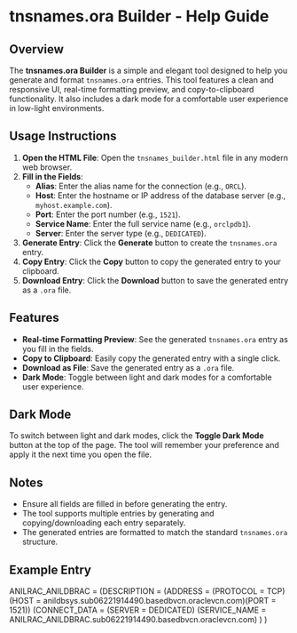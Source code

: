 
# tnsnames.ora Builder - Help Guide

## Overview
The **tnsnames.ora Builder** is a simple and elegant tool designed to help you generate and format `tnsnames.ora` entries. This tool features a clean and responsive UI, real-time formatting preview, and copy-to-clipboard functionality. It also includes a dark mode for a comfortable user experience in low-light environments.

## Usage Instructions
1. **Open the HTML File**: Open the `tnsnames_builder.html` file in any modern web browser.
2. **Fill in the Fields**:
   - **Alias**: Enter the alias name for the connection (e.g., `ORCL`).
   - **Host**: Enter the hostname or IP address of the database server (e.g., `myhost.example.com`).
   - **Port**: Enter the port number (e.g., `1521`).
   - **Service Name**: Enter the full service name (e.g., `orclpdb1`).
   - **Server**: Enter the server type (e.g., `DEDICATED`).
3. **Generate Entry**: Click the **Generate** button to create the `tnsnames.ora` entry.
4. **Copy Entry**: Click the **Copy** button to copy the generated entry to your clipboard.
5. **Download Entry**: Click the **Download** button to save the generated entry as a `.ora` file.

## Features
- **Real-time Formatting Preview**: See the generated `tnsnames.ora` entry as you fill in the fields.
- **Copy to Clipboard**: Easily copy the generated entry with a single click.
- **Download as File**: Save the generated entry as a `.ora` file.
- **Dark Mode**: Toggle between light and dark modes for a comfortable user experience.

## Dark Mode
To switch between light and dark modes, click the **Toggle Dark Mode** button at the top of the page. The tool will remember your preference and apply it the next time you open the file.

## Notes
- Ensure all fields are filled in before generating the entry.
- The tool supports multiple entries by generating and copying/downloading each entry separately.
- The generated entries are formatted to match the standard `tnsnames.ora` structure.

## Example Entry
ANILRAC_ANILDBRAC =
  (DESCRIPTION =
    (ADDRESS = (PROTOCOL = TCP)(HOST = anildbsys.sub06221914490.basedbvcn.oraclevcn.com)(PORT = 1521))
    (CONNECT_DATA =
      (SERVER = DEDICATED)
      (SERVICE_NAME = ANILRAC_ANILDBRAC.sub06221914490.basedbvcn.oraclevcn.com)
    )
  )
